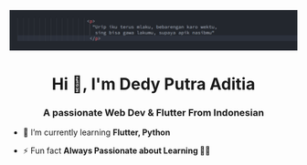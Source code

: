 ![logo](https://github.com/dedyputra/dedyputra/blob/main/filosofi%20jawa.png)
<h1 align="center">Hi 👋, I'm Dedy Putra Aditia</h1>
<h3 align="center">A passionate Web Dev & Flutter From Indonesian</h3>

- 🌱 I’m currently learning **Flutter, Python**

- ⚡ Fun fact **Always Passionate about Learning 👨‍💻**

<p align="left">
</p>

